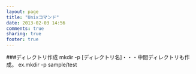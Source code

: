 ```yaml
---
layout: page
title: "Unixコマンド"
date: 2013-02-03 14:56
comments: true
sharing: true
footer: true
---
```


###ディレクトリ作成
mkdir -p [ディレクトリ名]・・・中間ディレクトリも作成。 ex.mkdir -p sample/test